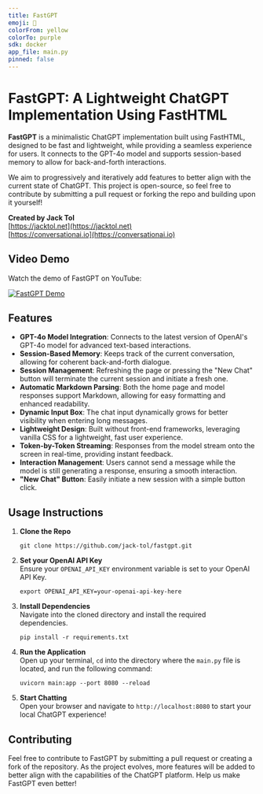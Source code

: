 ```yaml
---
title: FastGPT
emoji: 💬
colorFrom: yellow
colorTo: purple
sdk: docker
app_file: main.py
pinned: false
---
```


# FastGPT: A Lightweight ChatGPT Implementation Using FastHTML

**FastGPT** is a minimalistic ChatGPT implementation built using FastHTML, designed to be fast and lightweight, while providing a seamless experience for users. It connects to the GPT-4o model and supports session-based memory to allow for back-and-forth interactions.

We aim to progressively and iteratively add features to better align with the current state of ChatGPT. This project is open-source, so feel free to contribute by submitting a pull request or forking the repo and building upon it yourself!

**Created by Jack Tol**  
[https://jacktol.net](https://jacktol.net)  
[https://conversationai.io](https://conversationai.io)

## Video Demo

Watch the demo of FastGPT on YouTube:

[![FastGPT Demo](https://img.youtube.com/vi/24aGmm_0mTw/0.jpg)](https://www.youtube.com/watch?v=24aGmm_0mTw)

## Features

- **GPT-4o Model Integration**: Connects to the latest version of OpenAI's GPT-4o model for advanced text-based interactions.
- **Session-Based Memory**: Keeps track of the current conversation, allowing for coherent back-and-forth dialogue.
- **Session Management**: Refreshing the page or pressing the "New Chat" button will terminate the current session and initiate a fresh one.
- **Automatic Markdown Parsing**: Both the home page and model responses support Markdown, allowing for easy formatting and enhanced readability.
- **Dynamic Input Box**: The chat input dynamically grows for better visibility when entering long messages.
- **Lightweight Design**: Built without front-end frameworks, leveraging vanilla CSS for a lightweight, fast user experience.
- **Token-by-Token Streaming**: Responses from the model stream onto the screen in real-time, providing instant feedback.
- **Interaction Management**: Users cannot send a message while the model is still generating a response, ensuring a smooth interaction.
- **"New Chat" Button**: Easily initiate a new session with a simple button click.

## Usage Instructions

1. **Clone the Repo**

   ```
   git clone https://github.com/jack-tol/fastgpt.git
   ```

2. **Set your OpenAI API Key**  
   Ensure your `OPENAI_API_KEY` environment variable is set to your OpenAI API Key.

   ```
   export OPENAI_API_KEY=your-openai-api-key-here
   ```

3. **Install Dependencies**  
   Navigate into the cloned directory and install the required dependencies.

   ```
   pip install -r requirements.txt
   ```

4. **Run the Application**  
   Open up your terminal, `cd` into the directory where the `main.py` file is located, and run the following command:

   ```
   uvicorn main:app --port 8080 --reload
   ```

5. **Start Chatting**  
   Open your browser and navigate to `http://localhost:8080` to start your local ChatGPT experience!

## Contributing

Feel free to contribute to FastGPT by submitting a pull request or creating a fork of the repository. As the project evolves, more features will be added to better align with the capabilities of the ChatGPT platform. Help us make FastGPT even better!
